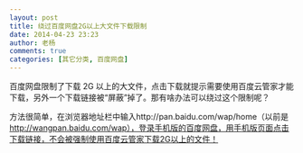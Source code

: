 ```yaml
---
layout: post
title: 绕过百度网盘2G以上大文件下载限制
date: 2014-04-23 23:23
author: 老杨
comments: true
categories: [其它分类, 百度网盘]
---
```

百度网盘限制了下载 2G 以上的大文件，点击下载就提示需要使用百度云管家才能下载，另外一个下载链接被“屏蔽”掉了。那有啥办法可以绕过这个限制呢？
<!--more-->
方法很简单，在浏览器地址栏中输入http://pan.baidu.com/wap/home（以前是 http://wangpan.baidu.com/wap），登录手机版的百度网盘，用手机版页面点击下载链接，不会被强制使用百度云管家下载2G以上的文件！
